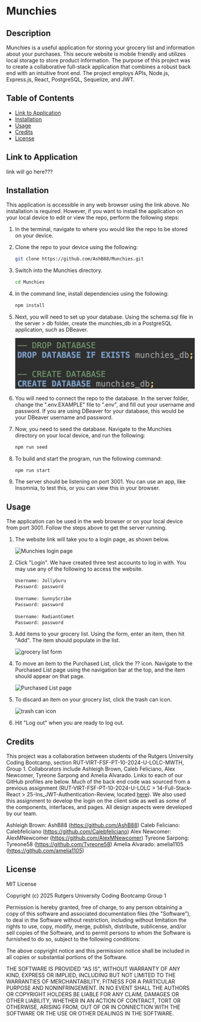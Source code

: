 # Munchies

## Description

Munchies is a useful application for storing your grocery list and information about your purchases. This secure website is mobile friendly and utilizes local storage to store product information. The purpose of this project was to create a collaborative full-stack application that combines a robust back end with an intuitive front end. The project employs APIs, Node.js, Express.js, React, PostgreSQL, Sequelize, and JWT.

## Table of Contents

- [Link to Application](#link-to-application)
- [Installation](#installation)
- [Usage](#usage)
- [Credits](#credits)
- [License](#license)

## Link to Application

link will go here???

## Installation

This application is accessible in any web browser using the link above. No installation is required. However, if you want to install the application on your local device to edit or view the repo, perform the following steps:

1. In the terminal, navigate to where you would like the repo to be stored on your device.

2. Clone the repo to your device using the following:

   ```sh
   git clone https://github.com/AshB88/Munchies.git
   ```

3. Switch into the Munchies directory.

   ```sh
   cd Munchies
   ```

4. In the command line, install dependencies using the following:

   ```sh
   npm install
   ```

5. Next, you will need to set up your database. Using the schema.sql file in the server > db folder, create the munchies_db in a PostgreSQL application, such as DBeaver.

   ![database creation in DBeaver](./assets/database.png)

6. You will need to connect the repo to the database. In the server folder, change the ".env.EXAMPLE" file to ".env", and fill out your username and password. If you are using DBeaver for your database, this would be your DBeaver username and password.

7. Now, you need to seed the database. Navigate to the Munchies directory on your local device, and run the following:

   ```sh
   npm run seed
   ```

8. To build and start the program, run the following command:

   ```sh
   npm run start
   ```

9. The server should be listening on port 3001. You can use an app, like Insomnia, to test this, or you can view this in your browser.

## Usage

The application can be used in the web browser or on your local device from port 3001. Follow the steps above to get the server running.

1.  The website link will take you to a login page, as shown below.

    ![Munchies login page](./assets/???)

2.  Click "Login". We have created three test accounts to log in with. You may use any of the following to access the website.

        Username: JollyGuru
        Password: password

        Username: SunnyScribe
        Password: password

        Username: RadiantComet
        Password: password

3.  Add items to your grocery list. Using the form, enter an item, then hit "Add". The item should populate in the list.

    ![grocery list form](./assets/???)

4.  To move an item to the Purchased List, click the ?? icon. Navigate to the Purchased List page using the navigation bar at the top, and the item should appear on that page.

    ![Purchased List page](./assets/???)

5.  To discard an item on your grocery list, click the trash can icon.

    ![trash can icon](./assets/???)

6.  Hit "Log out" when you are ready to log out.

## Credits

This project was a collaboration between students of the Rutgers University Coding Bootcamp, section RUT-VIRT-FSF-PT-10-2024-U-LOLC-MWTH, Group 1. Collaborators include Ashleigh Brown, Caleb Feliciano, Alex Newcomer, Tyreone Sarpong and Amelia Alvarado. Links to each of our GitHub profiles are below. Much of the back end code was sourced from a previous assignment (RUT-VIRT-FSF-PT-10-2024-U-LOLC > 14-Full-Stack-React > 25-Ins_JWT-Authentication-Review, located [here](https://git.bootcampcontent.com/Rutgers-University/RUT-VIRT-FSF-PT-10-2024-U-LOLC)). We also used this assignment to develop the login on the client side as well as some of the components, interfaces, and pages. All design aspects were developed by our team.

Ashleigh Brown: AshB88 (https://github.com/AshB88)
Caleb Feliciano: Calebfeliciano (https://github.com/Calebfeliciano)
Alex Newcomer: AlexMNewcomer (https://github.com/AlexMNewcomer)
Tyreone Sarpong: Tyreone58 (https://github.com/Tyreone58)
Amelia Alvarado: amelia1105 (https://github.com/amelia1105)

## License

MIT License

Copyright (c) 2025 Rutgers University Coding Bootcamp Group 1

Permission is hereby granted, free of charge, to any person obtaining a copy
of this software and associated documentation files (the "Software"), to deal
in the Software without restriction, including without limitation the rights
to use, copy, modify, merge, publish, distribute, sublicense, and/or sell
copies of the Software, and to permit persons to whom the Software is
furnished to do so, subject to the following conditions:

The above copyright notice and this permission notice shall be included in all
copies or substantial portions of the Software.

THE SOFTWARE IS PROVIDED "AS IS", WITHOUT WARRANTY OF ANY KIND, EXPRESS OR
IMPLIED, INCLUDING BUT NOT LIMITED TO THE WARRANTIES OF MERCHANTABILITY,
FITNESS FOR A PARTICULAR PURPOSE AND NONINFRINGEMENT. IN NO EVENT SHALL THE
AUTHORS OR COPYRIGHT HOLDERS BE LIABLE FOR ANY CLAIM, DAMAGES OR OTHER
LIABILITY, WHETHER IN AN ACTION OF CONTRACT, TORT OR OTHERWISE, ARISING FROM,
OUT OF OR IN CONNECTION WITH THE SOFTWARE OR THE USE OR OTHER DEALINGS IN THE
SOFTWARE.
